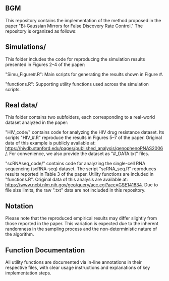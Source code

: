 ## BGM
This repository contains the implementation of the method proposed in the paper "Bi-Gaussian Mirrors for False Discovery Rate Control." The repository is organized as follows:


## Simulations/
This folder includes the code for reproducing the simulation results presented in Figures 2–4 of the paper:

"Simu_Figure#.R": Main scripts for generating the results shown in Figure #.

"functions.R": Supporting utility functions used across the simulation scripts.


## Real data/
This folder contains two subfolders, each corresponding to a real-world dataset analyzed in the paper:

"HIV_code/" contains code for analyzing the HIV drug resistance dataset. Its scripts "HIV_#.R" reproduce the results in Figures 5–7 of the paper. Original data of this example is publicly available at: https://hivdb.stanford.edu/pages/published_analysis/genophenoPNAS2006/. For convenience, we also provide the dataset as "#_DATA.txt" files.

"scRNAseq_code/" contains code for analyzing the single-cell RNA sequencing (scRNA-seq) dataset. The script "scRNA_seq.R" reproduces results reported in Table 3 of the paper. Utility functions are included in "functions.R". Original data of this analysis are available at: https://www.ncbi.nlm.nih.gov/geo/query/acc.cgi?acc=GSE141834. Due to file size limits, the raw ".txt" data are not included in this repository.


## Notation
Please note that the reproduced empirical results may differ slightly from those reported in the paper. This variation is expected due to the inherent randomness in the sampling process and the non-deterministic nature of the algorithm.


## Function Documentation
All utility functions are documented via in-line annotations in their respective files, with clear usage instructions and explanations of key implementation steps.
